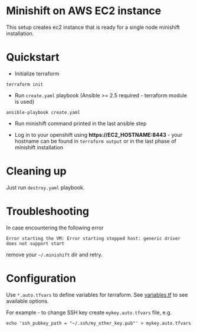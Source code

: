 # Minishift on AWS EC2 instance

This setup creates ec2 instance that is ready for a single node minishift
installation.


# Quickstart

* Initialize terraform

```
terraform init
```

* Run `create.yaml` playbook (Ansible >= 2.5 required - terraform module is
  used)

```
ansible-playbook create.yaml
```

* Run minishift command printed in the last ansible step

* Log in to your openshift using **https://EC2_HOSTNAME:8443** - your hostname
  can be found in `terraform output` or in the last phase of minishift
installation

# Cleaning up

Just run `destroy.yaml` playbook.

# Troubleshooting

In case encountering the following error

```
Error starting the VM: Error starting stopped host: generic driver does not support start
```

remove your `~/.minishift` dir and retry.

# Configuration

Use `*.auto.tfvars` to define variables for terraform. See [variables.tf](variables.tf) to see available options.

For example - to change SSH key create `mykey.auto.tfvars` file, e.g.

```
echo 'ssh_pubkey_path = "~/.ssh/my_other_key.pub"' > mykey.auto.tfvars
```
